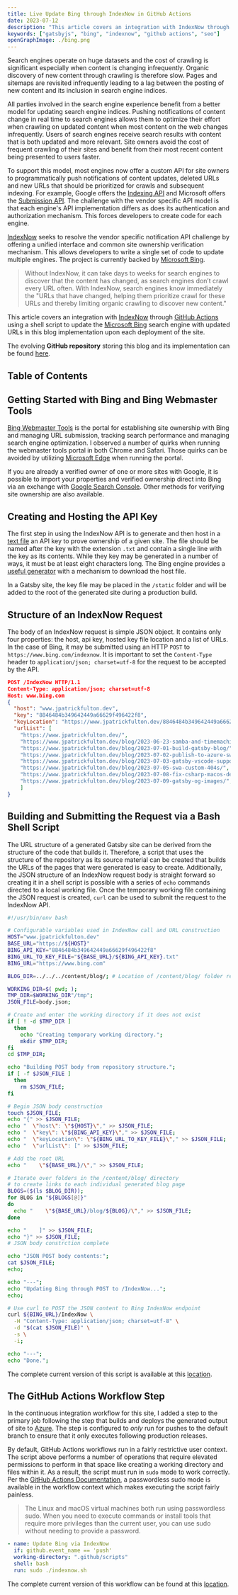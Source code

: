 ```yaml
---
title: Live Update Bing through IndexNow in GitHub Actions
date: 2023-07-12
description: "This article covers an integration with IndexNow through GitHub Actions using a shell script to update the Microsoft Bing search engine with updated URLs in this blog implementation upon each deployment of the site."
keywords: ["gatsbyjs", "bing", "indexnow", "github actions", "seo"]
openGraphImage: ./bing.png
---
```


Search engines operate on huge datasets and the cost of crawling is
significant especially when content is changing infrequently. Organic
discovery of new content through crawling is therefore slow. Pages
and sitemaps are revisited infrequently leading to a lag between the
posting of new content and its inclusion in search engine indices.

All parties involved in the search engine experience benefit from a better
model for updating search engine indices. Pushing notifications of content
change in real time to search engines allows them to optimize their effort
when crawling on updated content when most content on the web changes
infrequently. Users of search engines receive search results with content
that is both updated and more relevant. Site owners avoid the cost of frequent
crawling of their sites and benefit from their most recent content being
presented to users faster.

To support this model, most engines now offer a
custom API for site owners to programmatically push notifications of content
updates, deleted URLs and new URLs that should be prioritized for crawls
and subsequent indexing. For example, Google offers the
[Indexing API](https://developers.google.com/search/apis/indexing-api/v3/quickstart)
and Microsoft offers the
[Submission API](https://www.bing.com/webmasters/url-submission-api#APIs).
The challenge with the vendor specific API model is that each engine's API implementation
differs as does its authentication and authorization mechanism. This forces
developers to create code for each engine.

[IndexNow](https://www.indexnow.org/) seeks to resolve the vendor specific
notification API challenge by offering a unified interface and common site
ownership verification mechanism. This allows developers to write a single
set of code to update multiple engines. The project is currently backed by
[Microsoft Bing](https://www.bing.com).

> Without IndexNow, it can take days to weeks for search engines to discover
> that the content has changed, as search engines don’t crawl every URL often.
> With IndexNow, search engines know immediately the "URLs that have changed,
> helping them prioritize crawl for these URLs and thereby limiting organic
> crawling to discover new content."

This article covers an integration with [IndexNow](https://www.indexnow.org/)
through [GitHub Actions](https://github.com/features/actions)
using a shell script to update the
[Microsoft Bing](https://www.bing.com) search engine with updated
URLs in this blog implementation upon each deployment of the site.

The evolving **GitHub repository** storing this blog and its implementation can be
found [here](https://github.com/jpfulton/blog).

## Table of Contents

## Getting Started with Bing and Bing Webmaster Tools

[Bing Webmaster Tools](https://www.bing.com/webmasters/) is the portal
for establishing site ownership with Bing and managing URL submission,
tracking search performance and managing search engine optimization.
I observed a number of quirks when running the webmaster tools portal in
both Chrome and Safari. Those quirks can be avoided by utilizing
[Microsoft Edge](https://www.microsoft.com/en-us/edge/) when running the
portal.

If you are already a verified owner of one or more sites with Google, it is possible
to import your properties and verified ownership direct into Bing via an exchange
with [Google Search Console](https://search.google.com/search-console/). Other methods
for verifying site ownership are also available.

## Creating and Hosting the API Key

The first step in using the IndexNow API is to generate and then host in a
[text file](https://github.com/jpfulton/blog/blob/main/static/8846484b349642449a66629f496422f8.txt)
an API key to prove ownership of a given site. The file should be named after the
key with the extension `.txt` and contain a single line with the key as its
contents. While they key may be generated in a number of ways, it must be at least
eight characters long. The Bing engine provides a
[useful generator](https://www.bing.com/indexnow) with a mechanism to download the
host file.

In a Gatsby site, the key file may be placed in the `/static` folder and will
be added to the root of the generated site during a production build.

## Structure of an IndexNow Request

The body of an IndexNow request is simple JSON object. It contains only four
properties: the host, api key, hosted key file location and a list of URLs.
In the case of Bing, it may be submitted using an HTTP `POST` to
`https://www.bing.com/indexnow`. It is important to set the `Content-Type` header
to `application/json; charset=utf-8` for the request to be accepted by the API.

```json
POST /IndexNow HTTP/1.1
Content-Type: application/json; charset=utf-8
Host: www.bing.com
{
  "host": "www.jpatrickfulton.dev",
  "key": "8846484b349642449a66629f496422f8",
  "keyLocation": "https://www.jpatrickfulton.dev/8846484b349642449a66629f496422f8.txt",
  "urlList": [
    "https://www.jpatrickfulton.dev/",
    "https://www.jpatrickfulton.dev/blog/2023-06-23-samba-and-timemachine/",
    "https://www.jpatrickfulton.dev/blog/2023-07-01-build-gatsby-blog/",
    "https://www.jpatrickfulton.dev/blog/2023-07-02-publish-to-azure-swa/",
    "https://www.jpatrickfulton.dev/blog/2023-07-03-gatsby-vscode-support/",
    "https://www.jpatrickfulton.dev/blog/2023-07-05-swa-custom-404s/",
    "https://www.jpatrickfulton.dev/blog/2023-07-08-fix-csharp-macos-debugging/",
    "https://www.jpatrickfulton.dev/blog/2023-07-09-gatsby-og-images/",
    ]
}
```

## Building and Submitting the Request via a Bash Shell Script

The URL structure of a generated Gatsby site can be derived from the structure of
the code that builds it. Therefore, a script that uses the structure of
the repository as its source material can be created that builds the URLs
of the pages that were generated is easy to create. Additionally, the
JSON structure of an IndexNow request body is straight forward so creating
it in a shell script is possible with a series of `echo` commands directed
to a local working file. Once the temporary working file containing the JSON
request is created, `curl` can be used to submit the request to the IndexNow API.

```sh:title=indexnow.sh {numberLines:true}
#!/usr/bin/env bash

# Configurable variables used in IndexNow call and URL construction
HOST="www.jpatrickfulton.dev"
BASE_URL="https://${HOST}"
BING_API_KEY="8846484b349642449a66629f496422f8"
BING_URL_TO_KEY_FILE="${BASE_URL}/${BING_API_KEY}.txt"
BING_URL="https://www.bing.com"

BLOG_DIR=../../../content/blog/; # Location of /content/blog/ folder relative to tmp working dir

WORKING_DIR=$( pwd; );
TMP_DIR=$WORKING_DIR"/tmp";
JSON_FILE=body.json;

# Create and enter the working directory if it does not exist
if [ ! -d $TMP_DIR ]
  then
    echo "Creating temporary working directory.";
    mkdir $TMP_DIR;
fi
cd $TMP_DIR;

echo "Building POST body from repository structure.";
if [ -f $JSON_FILE ]
  then
    rm $JSON_FILE;
fi

# Begin JSON body construction
touch $JSON_FILE;
echo "{" >> $JSON_FILE;
echo "  \"host\": \"${HOST}\"," >> $JSON_FILE;
echo "  \"key\": \"${BING_API_KEY}\"," >> $JSON_FILE;
echo "  \"keyLocation\": \"${BING_URL_TO_KEY_FILE}\"," >> $JSON_FILE;
echo "  \"urlList\": [" >> $JSON_FILE;

# Add the root URL
echo "    \"${BASE_URL}/\"," >> $JSON_FILE;

# Iterate over folders in the /content/blog/ directory
# to create links to each individual generated blog page
BLOGS=($(ls $BLOG_DIR));
for BLOG in "${BLOGS[@]}"
do
  echo "    \"${BASE_URL}/blog/${BLOG}/\"," >> $JSON_FILE;
done

echo "    ]" >> $JSON_FILE;
echo "}" >> $JSON_FILE;
# JSON body constrction complete

echo "JSON POST body contents:";
cat $JSON_FILE;
echo;

echo "---";
echo "Updating Bing through POST to /IndexNow...";
echo;

# Use curl to POST the JSON content to Bing IndexNow endpoint
curl ${BING_URL}/IndexNow \
  -H "Content-Type: application/json; charset=utf-8" \
  -d "$(cat $JSON_FILE)" \
  -s \
  -i;

echo "---";
echo "Done.";
```

The complete current version of this script is available at this
[location](https://github.com/jpfulton/blog/blob/main/.github/scripts/indexnow.sh).

## The GitHub Actions Workflow Step

In the continuous integration workflow for this site, I added a step
to the primary job following the step that builds and deploys the
generated output of site to [Azure](https://azure.microsoft.com). The step is
configured to _only_ run for pushes to the default branch to ensure that it
only executes following production releases.

By default, GitHub Actions workflows run in a fairly restrictive user context.
The script above performs a number of operations that require elevated
permissions to perform in that space like creating a working directory
and files within it. As a result, the script must run in `sudo` mode to
work correctly. Per the
[GitHub Actions Documentation](https://docs.github.com/en/actions/using-github-hosted-runners/about-github-hosted-runners#administrative-privileges),
a passwordless sudo mode is available in the workflow context which makes
executing the script fairly painless.

> The Linux and macOS virtual machines both run using passwordless sudo.
> When you need to execute commands or install tools that require more privileges
> than the current user, you can use sudo without needing to provide a password.

```yaml {5}{numberLines: true}
- name: Update Bing via IndexNow
  if: github.event_name == 'push'
  working-directory: ".github/scripts"
  shell: bash
  run: sudo ./indexnow.sh
```

The complete current version of this workflow can be found at this
[location](https://github.com/jpfulton/blog/blob/main/.github/workflows/cicd.yml).

